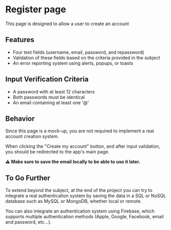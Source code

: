 # Register page

This page is designed to allow a user to create an account

## Features

-   Four text fields (username, email, password, and repassword)
-   Validation of these fields based on the criteria provided in the subject
-   An error reporting system using alerts, popups, or toasts

## Input Verification Criteria

-   A password with at least 12 characters
-   Both passwords must be identical
-   An email containing at least one '@'

## Behavior

Since this page is a mock-up, you are not required to implement a real account creation system.

When clicking the "Create my account" button, and after input validation, you should be redirected to the app's main page.

**⚠️ Make sure to save the email locally to be able to use it later.**

## To Go Further

To extend beyond the subject, at the end of the project you can try to integrate a real authentication system by saving the data in a SQL or NoSQL database such as MySQL or MongoDB, whether local or remote.

You can also integrate an authentication system using Firebase, which supports multiple authentication methods (Apple, Google, Facebook, email and password, etc...).
